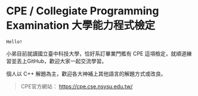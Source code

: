 # CPE / Collegiate Programming Examination 大學能力程式檢定
```
Hello!
```
小弟目前就讀國立臺中科技大學，恰好系訂畢業門檻有 CPE 這項檢定，就順道練習並丟上GitHub，歡迎大家一起交流學習。

個人以 C++ 解題為主，歡迎各大神補上其他語言的解題方式或改良。
> CPE官方網站：
> https://cpe.cse.nsysu.edu.tw/
